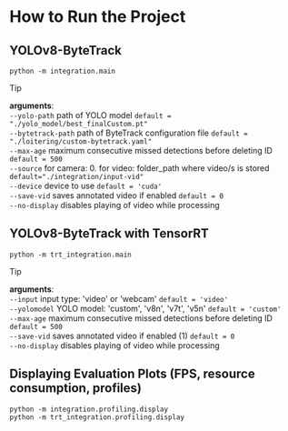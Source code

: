 # How to Run the Project

## YOLOv8-ByteTrack
```
python -m integration.main
```
> [!TIP]
**arguments**: <br/>
`--yolo-path`       path of YOLO model `default = "./yolo_model/best_finalCustom.pt"`  <br/>
`--bytetrack-path`  path of ByteTrack configuration file `default = "./loitering/custom-bytetrack.yaml"` <br/>
`--max-age`         maximum consecutive missed detections before deleting ID `default = 500` <br/>
`--source`          for camera: 0. for video: folder_path where video/s is stored `default="./integration/input-vid"` <br/>
`--device`          device to use `default = 'cuda'`<br/>
`--save-vid`        saves annotated video if enabled `default = 0` <br/>
`--no-display`      disables playing of video while processing <br/>

## YOLOv8-ByteTrack with TensorRT
```
python -m trt_integration.main
```
> [!TIP]
**arguments**: <br/>
`--input`        input type: 'video' or 'webcam' `default = 'video'` <br/>
`--yolomodel`    YOLO model: 'custom', 'v8n', 'v7t', 'v5n' `default = 'custom'` <br/>
`--max-age`      maximum consecutive missed detections before deleting ID `default = 500` <br/>
`--save-vid`     saves annotated video if enabled (1) `default = 0`  <br/>
`--no-display`   disables playing of video while processing <br/>

## Displaying Evaluation Plots (FPS, resource consumption, profiles)
```
python -m integration.profiling.display
python -m trt_integration.profiling.display
```
